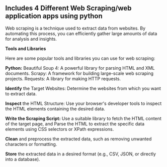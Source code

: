 ## Includes 4 Different Web Scraping/web application apps using python
Web scraping is a technique used to extract data from websites. By automating this process, you can efficiently gather large amounts of data for analysis and insights.

**Tools and Libraries**

Here are some popular tools and libraries you can use for web scraping:

**Python:**
Beautiful Soup 4: A powerful library for parsing HTML and XML documents.
Scrapy: A framework for building large-scale web scraping projects.
Requests: A library for making HTTP requests.

**Identify** the Target Websites: Determine the websites from which you want to extract data.

**Inspect** the HTML Structure: Use your browser's developer tools to inspect the HTML elements containing the desired data.

**Write the Scraping Script:** Use a suitable library to fetch the HTML content of the target page, and Parse the HTML to extract the specific data elements using CSS selectors or XPath expressions.

**Clean** and preprocess the extracted data, such as removing unwanted characters or formatting.

**Store** the extracted data in a desired format (e.g., CSV, JSON, or directly into a database).
